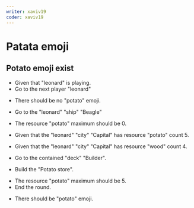 ```yaml
---
writer: xaviv19
coder: xaviv19
---
```


# Patata emoji

## Potato emoji exist
 * Given that "leonard" is playing.
 * Go to the next player "leonard"
 <!-- SNAPSHOT status=200 -->
 * There should be no "potato" emoji.
 * Go to the "leonard" "ship" "Beagle"
 * The resource "potato" maximum should be 0.

 * Given that the "leonard" "city" "Capital" has resource "potato" count 5.
 * Given that the "leonard" "city" "Capital" has resource "wood" count 4.

 * Go to the contained "deck" "Builder".
 * Build the "Potato store".
 <!-- SNAPSHOT status=200 -->
 * The resource "potato" maximum should be 5.
 * End the round.
 <!-- SNAPSHOT status=200 -->
 * There should be "potato" emoji.
